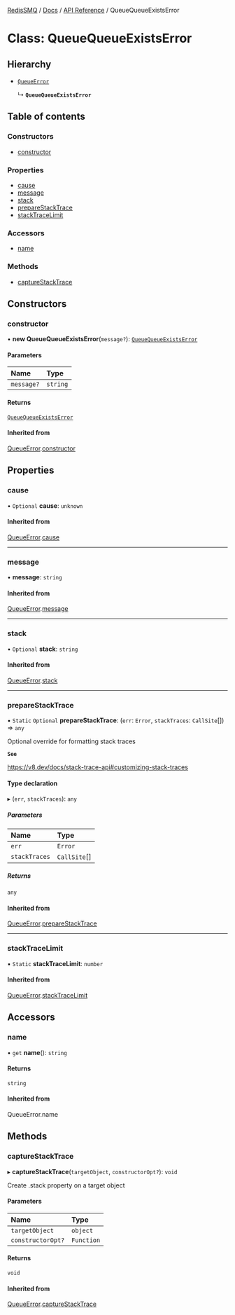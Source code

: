 [RedisSMQ](../../../README.md) / [Docs](../../README.md) / [API Reference](../README.md) / QueueQueueExistsError

# Class: QueueQueueExistsError

## Hierarchy

- [`QueueError`](QueueError.md)

  ↳ **`QueueQueueExistsError`**

## Table of contents

### Constructors

- [constructor](QueueQueueExistsError.md#constructor)

### Properties

- [cause](QueueQueueExistsError.md#cause)
- [message](QueueQueueExistsError.md#message)
- [stack](QueueQueueExistsError.md#stack)
- [prepareStackTrace](QueueQueueExistsError.md#preparestacktrace)
- [stackTraceLimit](QueueQueueExistsError.md#stacktracelimit)

### Accessors

- [name](QueueQueueExistsError.md#name)

### Methods

- [captureStackTrace](QueueQueueExistsError.md#capturestacktrace)

## Constructors

### constructor

• **new QueueQueueExistsError**(`message?`): [`QueueQueueExistsError`](QueueQueueExistsError.md)

#### Parameters

| Name | Type |
| :------ | :------ |
| `message?` | `string` |

#### Returns

[`QueueQueueExistsError`](QueueQueueExistsError.md)

#### Inherited from

[QueueError](QueueError.md).[constructor](QueueError.md#constructor)

## Properties

### cause

• `Optional` **cause**: `unknown`

#### Inherited from

[QueueError](QueueError.md).[cause](QueueError.md#cause)

___

### message

• **message**: `string`

#### Inherited from

[QueueError](QueueError.md).[message](QueueError.md#message)

___

### stack

• `Optional` **stack**: `string`

#### Inherited from

[QueueError](QueueError.md).[stack](QueueError.md#stack)

___

### prepareStackTrace

▪ `Static` `Optional` **prepareStackTrace**: (`err`: `Error`, `stackTraces`: `CallSite`[]) => `any`

Optional override for formatting stack traces

**`See`**

https://v8.dev/docs/stack-trace-api#customizing-stack-traces

#### Type declaration

▸ (`err`, `stackTraces`): `any`

##### Parameters

| Name | Type |
| :------ | :------ |
| `err` | `Error` |
| `stackTraces` | `CallSite`[] |

##### Returns

`any`

#### Inherited from

[QueueError](QueueError.md).[prepareStackTrace](QueueError.md#preparestacktrace)

___

### stackTraceLimit

▪ `Static` **stackTraceLimit**: `number`

#### Inherited from

[QueueError](QueueError.md).[stackTraceLimit](QueueError.md#stacktracelimit)

## Accessors

### name

• `get` **name**(): `string`

#### Returns

`string`

#### Inherited from

QueueError.name

## Methods

### captureStackTrace

▸ **captureStackTrace**(`targetObject`, `constructorOpt?`): `void`

Create .stack property on a target object

#### Parameters

| Name | Type |
| :------ | :------ |
| `targetObject` | `object` |
| `constructorOpt?` | `Function` |

#### Returns

`void`

#### Inherited from

[QueueError](QueueError.md).[captureStackTrace](QueueError.md#capturestacktrace)
